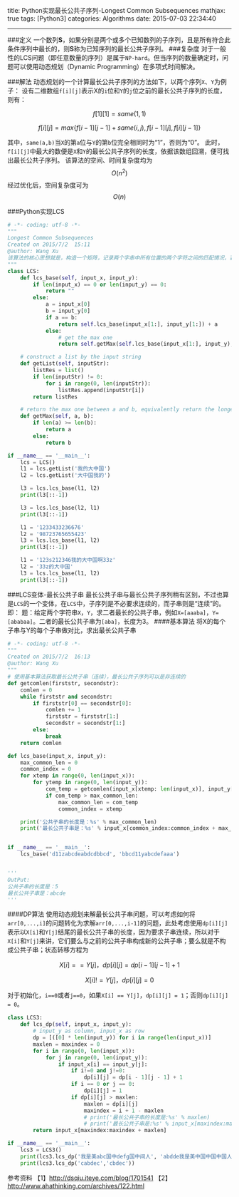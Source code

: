 title: Python实现最长公共子序列-Longest Common Subsequences
mathjax: true
tags: [Python3]
categories: Algorithms
date: 2015-07-03 22:34:40

---

###定义
一个数列**S**，如果分别是两个或多个已知数列的子序列，且是所有符合此条件序列中最长的，则**S**称为已知序列的最长公共子序列。
###复杂度
对于一般性的LCS问题（即任意数量的序列）是属于`NP-hard`。但当序列的数量确定时，问题可以使用动态规划（Dynamic Programming）在多项式时间解决。


###解法
动态规划的一个计算最长公共子序列的方法如下，以两个序列`X`、`Y`为例子：
设有二维数组`f[i][j]`表示X的`i`位和`Y`的`j`位之前的最长公共子序列的长度，则有：

$$f[1][1] = same(1,1)$$

$$f[i][j] = max \lbrace f[i-1][j-1] + same(i,j), f[i-1][j], f[i][j-1] \rbrace$$

其中，`same(a,b)`当`X`的第`a`位与`Y`的第`b`位完全相同时为“1”，否则为“0”。
此时，`f[i][j]`中最大的数便是`X`和`Y`的最长公共子序列的长度，依据该数组回溯，便可找出最长公共子序列。
该算法的空间、时间复杂度均为$$O(n^{2})$$经过优化后，空间复杂度可为$$O(n)$$

###Python实现LCS
```python
# -*- coding: utf-8 -*-
"""
Longest Common Subsequences
Created on 2015/7/2  15:11
@author: Wang Xu
该算法的核心思想就是，构造一个矩阵，记录两个字串中所有位置的两个字符之间的匹配情况，若是匹配则为1，否则为0。然后求出该矩阵的对角线全为1的最长序列
"""
class LCS:
    def lcs_base(self, input_x, input_y):
        if len(input_x) == 0 or len(input_y) == 0:
            return ""
        else:
            a = input_x[0]
            b = input_y[0]
            if a == b:
                return self.lcs_base(input_x[1:], input_y[1:]) + a
            else:
                # get the max one
                return self.getMax(self.lcs_base(input_x[1:], input_y), self.lcs_base(input_x, input_y[1:]))

    # construct a list by the input string
    def getList(self, inputStr):
        listRes = list()
        if len(inputStr) != 0:
            for i in range(0, len(inputStr)):
                listRes.append(inputStr[i])
        return listRes

    # return the max one between a and b, equivalently return the longest one
    def getMax(self, a, b):
        if len(a) >= len(b):
            return a
        else:
            return b

if __name__ == '__main__':
    lcs = LCS()
    l1 = lcs.getList('我的大中国')
    l2 = lcs.getList('大中国我的')

    l3 = lcs.lcs_base(l1, l2)
    print(l3[::-1])

    l3 = lcs.lcs_base(l2, l1)
    print(l3[::-1])

    l1 = '1233433236676'
    l2 = '98723765655423'
    l3 = lcs.lcs_base(l1, l2)
    print(l3[::-1])

    l1 = '123s212346我的大中国啊33z'
    l2 = '33z的大中国'
    l3 = lcs.lcs_base(l1, l2)
    print(l3[::-1])
```
###LCS变体-最长公共子串
最长公共子串与最长公共子序列稍有区别，不过也算是`LCS`的一个变体，在`LCS`中，子序列是不必要求连续的，而子串则是“连续”的。即：
题：给定两个字符串`X`，`Y`，求二者最长的公共子串，例如`X=[aaaba]`，`Y=[ababaa]`。二者的最长公共子串为`[aba]`，长度为3。
####基本算法
将X的每个子串与Y的每个子串做对比，求出最长公共子串
```python
# -*- coding: utf-8 -*-
"""
Created on 2015/7/2  16:13
@author: Wang Xu
"""
# 使用基本算法获取最长公共子串（连续），最长公共子序列可以是非连续的
def getcomlen(firststr, secondstr):
    comlen = 0
    while firststr and secondstr:
        if firststr[0] == secondstr[0]:
            comlen += 1
            firststr = firststr[1:]
            secondstr = secondstr[1:]
        else:
            break
    return comlen

def lcs_base(input_x, input_y):
    max_common_len = 0
    common_index = 0
    for xtemp in range(0, len(input_x)):
        for ytemp in range(0, len(input_y)):
            com_temp = getcomlen(input_x[xtemp: len(input_x)], input_y[ytemp: len(input_y)])
            if com_temp > max_common_len:
                max_common_len = com_temp
                common_index = xtemp

    print('公共子串的长度是：%s' % max_common_len)
    print('最长公共子串是：%s' % input_x[common_index:common_index + max_common_len])


if __name__ == '__main__':
    lcs_base('d11zabcdeabdcdbbcd', 'bbcd11yabcdefaaa')


'''
OutPut:
公共子串的长度是：5
最长公共子串是：abcde
'''
```
####DP算法
使用动态规划来解最长公共子串问题，可以考虑如何将`arr[0,...,i]`的问题转化为求解`arr[0,...,i-1]`的问题，此处考虑使用`dp[i][j]`表示以`X[i]`和`Y[j]`结尾的最长公共子串的长度，因为要求子串连续，所以对于`X[i]`和`Y[j]`来讲，它们要么与之前的公共子串构成新的公共子串；要么就是不构成公共子串；状态转移方程为

$$X[i] == Y[j]，dp[i][j] = dp[i-1][j-1] + 1$$

$$X[i] != Y[j]，dp[i][j] = 0$$

对于初始化，`i==0`或者`j==0`，如果`X[i] == Y[j]`，`dp[i][j] = 1`；否则`dp[i][j] = 0`。

```python
class LCS3:
    def lcs_dp(self, input_x, input_y):
        # input_y as column, input_x as row
        dp = [([0] * len(input_y)) for i in range(len(input_x))]
        maxlen = maxindex = 0
        for i in range(0, len(input_x)):
            for j in range(0, len(input_y)):
                if input_x[i] == input_y[j]:
                    if i!=0 and j!=0:
                        dp[i][j] = dp[i - 1][j - 1] + 1
                    if i == 0 or j == 0:
                        dp[i][j] = 1
                    if dp[i][j] > maxlen:
                        maxlen = dp[i][j]
                        maxindex = i + 1 - maxlen
                        # print('最长公共子串的长度是:%s' % maxlen)
                        # print('最长公共子串是:%s' % input_x[maxindex:maxindex + maxlen])
        return input_x[maxindex:maxindex + maxlen]

if __name__ == '__main__':
    lcs3 = LCS3()
    print(lcs3.lcs_dp('我是美abc国中defg国中间人', 'abdde我是美中国中国中国人'))
    print(lcs3.lcs_dp('cabdec','cbdec'))
```


参考资料
【1】http://dsqiu.iteye.com/blog/1701541
【2】http://www.ahathinking.com/archives/122.html

